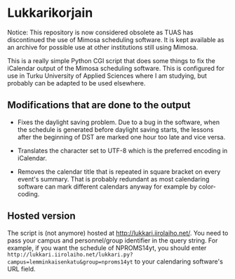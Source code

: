 Lukkarikorjain
==============

Notice: This repository is now considered obsolete as TUAS has discontinued the use of Mimosa scheduling software. It is kept available as an archive for possible use at other institutions still using Mimosa. 

This is a really simple Python CGI script that does some things to fix the iCalendar output of the Mimosa scheduling software. This is configured for use in Turku University of Applied Sciences where I am studying, but probably can be adapted to be used elsewhere.

Modifications that are done to the output
-----------------------------------------

- Fixes the daylight saving problem. Due to a bug in the software, when the schedule is generated before daylight saving starts, the lessons after the beginning of DST are marked one hour too late and vice versa.

- Translates the character set to UTF-8 which is the preferred encoding in iCalendar.

- Removes the calendar title that is repeated in square bracket on every event's summary. That is probably redundant as most calendaring software can mark different calendars anyway for example by color-coding.

Hosted version
--------------
The script is (not anymore) hosted at http://lukkari.iirolaiho.net/. You need to pass your campus and personnel/group identifier in the query string. For example, if you want the schedule of NPROMS14yt, you should enter `http://lukkari.iirolaiho.net/lukkari.py?campus=lemminkaisenkatu&group=nproms14yt` to your calendaring software's URL field.
